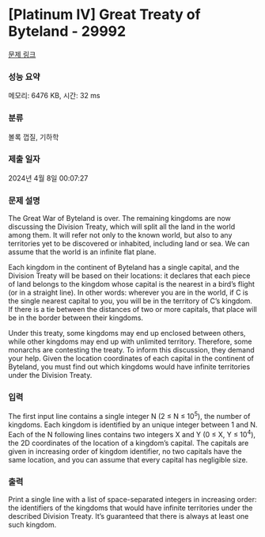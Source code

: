 # [Platinum IV] Great Treaty of Byteland - 29992 

[문제 링크](https://www.acmicpc.net/problem/29992) 

### 성능 요약

메모리: 6476 KB, 시간: 32 ms

### 분류

볼록 껍질, 기하학

### 제출 일자

2024년 4월 8일 00:07:27

### 문제 설명

<p>The Great War of Byteland is over. The remaining kingdoms are now discussing the Division Treaty, which will split all the land in the world among them. It will refer not only to the known world, but also to any territories yet to be discovered or inhabited, including land or sea. We can assume that the world is an infinite flat plane.</p>

<p>Each kingdom in the continent of Byteland has a single capital, and the Division Treaty will be based on their locations: it declares that each piece of land belongs to the kingdom whose capital is the nearest in a bird’s flight (or in a straight line). In other words: wherever you are in the world, if C is the single nearest capital to you, you will be in the territory of C’s kingdom. If there is a tie between the distances of two or more capitals, that place will be in the border between their kingdoms.</p>

<p>Under this treaty, some kingdoms may end up enclosed between others, while other kingdoms may end up with unlimited territory. Therefore, some monarchs are contesting the treaty. To inform this discussion, they demand your help. Given the location coordinates of each capital in the continent of Byteland, you must find out which kingdoms would have infinite territories under the Division Treaty.</p>

### 입력 

 <p>The first input line contains a single integer N (2 ≤ N ≤ 10<sup>5</sup>), the number of kingdoms. Each kingdom is identified by an unique integer between 1 and N. Each of the N following lines contains two integers X and Y (0 ≤ X, Y ≤ 10<sup>4</sup>), the 2D coordinates of the location of a kingdom’s capital. The capitals are given in increasing order of kingdom identifier, no two capitals have the same location, and you can assume that every capital has negligible size.</p>

### 출력 

 <p>Print a single line with a list of space-separated integers in increasing order: the identifiers of the kingdoms that would have infinite territories under the described Division Treaty. It’s guaranteed that there is always at least one such kingdom.</p>

